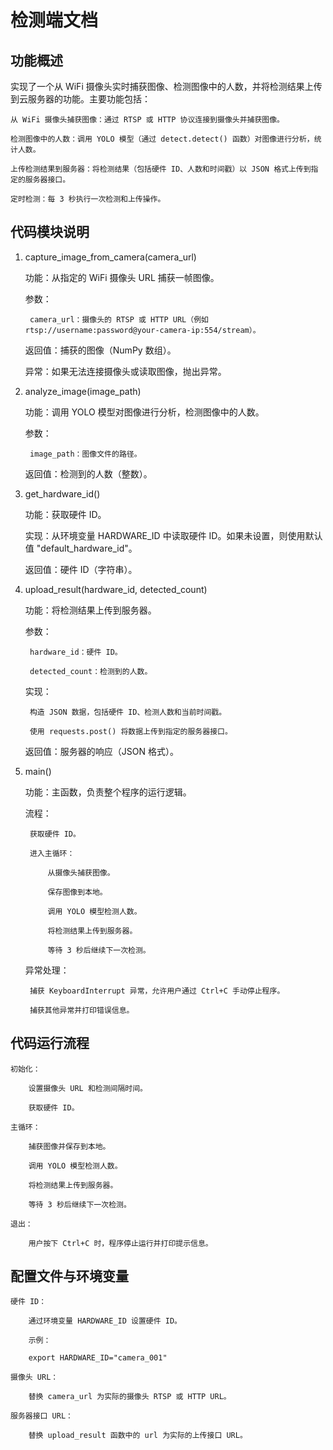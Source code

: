 # 检测端文档

## 功能概述

实现了一个从 WiFi 摄像头实时捕获图像、检测图像中的人数，并将检测结果上传到云服务器的功能。主要功能包括：

    从 WiFi 摄像头捕获图像：通过 RTSP 或 HTTP 协议连接到摄像头并捕获图像。

    检测图像中的人数：调用 YOLO 模型（通过 detect.detect() 函数）对图像进行分析，统计人数。

    上传检测结果到服务器：将检测结果（包括硬件 ID、人数和时间戳）以 JSON 格式上传到指定的服务器接口。

    定时检测：每 3 秒执行一次检测和上传操作。

## 代码模块说明

1. capture_image_from_camera(camera_url)

    功能：从指定的 WiFi 摄像头 URL 捕获一帧图像。

    参数：

        camera_url：摄像头的 RTSP 或 HTTP URL（例如 rtsp://username:password@your-camera-ip:554/stream）。

    返回值：捕获的图像（NumPy 数组）。

    异常：如果无法连接摄像头或读取图像，抛出异常。

2. analyze_image(image_path)

    功能：调用 YOLO 模型对图像进行分析，检测图像中的人数。

    参数：

        image_path：图像文件的路径。

    返回值：检测到的人数（整数）。

3. get_hardware_id()

    功能：获取硬件 ID。

    实现：从环境变量 HARDWARE_ID 中读取硬件 ID。如果未设置，则使用默认值 "default_hardware_id"。

    返回值：硬件 ID（字符串）。

4. upload_result(hardware_id, detected_count)

    功能：将检测结果上传到服务器。

    参数：

        hardware_id：硬件 ID。

        detected_count：检测到的人数。

    实现：

        构造 JSON 数据，包括硬件 ID、检测人数和当前时间戳。

        使用 requests.post() 将数据上传到指定的服务器接口。

    返回值：服务器的响应（JSON 格式）。

5. main()

    功能：主函数，负责整个程序的运行逻辑。

    流程：

        获取硬件 ID。

        进入主循环：

            从摄像头捕获图像。

            保存图像到本地。

            调用 YOLO 模型检测人数。

            将检测结果上传到服务器。

            等待 3 秒后继续下一次检测。

    异常处理：

        捕获 KeyboardInterrupt 异常，允许用户通过 Ctrl+C 手动停止程序。

        捕获其他异常并打印错误信息。

## 代码运行流程

    初始化：

        设置摄像头 URL 和检测间隔时间。

        获取硬件 ID。

    主循环：

        捕获图像并保存到本地。

        调用 YOLO 模型检测人数。

        将检测结果上传到服务器。

        等待 3 秒后继续下一次检测。

    退出：

        用户按下 Ctrl+C 时，程序停止运行并打印提示信息。

## 配置文件与环境变量

    硬件 ID：

        通过环境变量 HARDWARE_ID 设置硬件 ID。

        示例：

        export HARDWARE_ID="camera_001"

    摄像头 URL：

        替换 camera_url 为实际的摄像头 RTSP 或 HTTP URL。

    服务器接口 URL：

        替换 upload_result 函数中的 url 为实际的上传接口 URL。